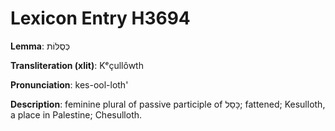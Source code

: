 # Lexicon Entry H3694

**Lemma**: כְּסֻלּוֹת

**Transliteration (xlit)**: Kᵉçullôwth

**Pronunciation**: kes-ool-loth'

**Description**:
feminine plural of passive participle of כָּסַל; fattened; Kesulloth, a place in Palestine; Chesulloth.
